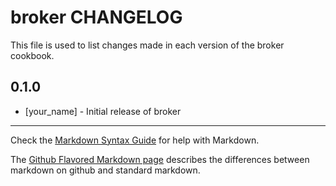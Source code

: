 broker CHANGELOG
================

This file is used to list changes made in each version of the broker cookbook.

0.1.0
-----
- [your_name] - Initial release of broker

- - -
Check the [Markdown Syntax Guide](http://daringfireball.net/projects/markdown/syntax) for help with Markdown.

The [Github Flavored Markdown page](http://github.github.com/github-flavored-markdown/) describes the differences between markdown on github and standard markdown.
